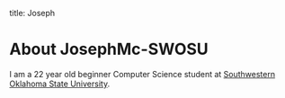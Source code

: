 title: Joseph
# About JosephMc-SWOSU

I am a 22 year old beginner Computer Science student at [Southwestern Oklahoma State University](https://swosu.edu). 

